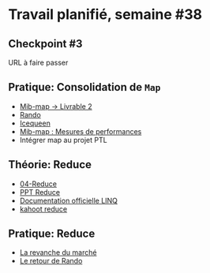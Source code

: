 # Travail planifié, semaine #38

## Checkpoint #3
URL à faire passer

## Pratique: Consolidation de `Map`
- [Mib-map -> Livrable 2](../exos/mib-map/README.md#livrable-2)
- [Rando](../exos/rando/)
- [Icequeen](../exos/icequeen/README.md)
- [Mib-map : Mesures de performances](../exos/mib-map/README.md#mesures-de-performances)
- Intégrer map au projet PTL

## Théorie: Reduce
- [04-Reduce](../supports/source/04-Reduce.md)
- [PPT Reduce](../supports/source/03-Reduce.pptx)
- [Documentation officielle LINQ](../supports/linq.pdf)
- [kahoot reduce](https://create.kahoot.it/details/ae81d53f-ebc0-40f7-afea-fdcc001e7ba8)

## Pratique: Reduce
- [La revanche du marché](../exos/mib-reduce/README.md)
- [Le retour de Rando](../exos/randoReduce/README.md)
